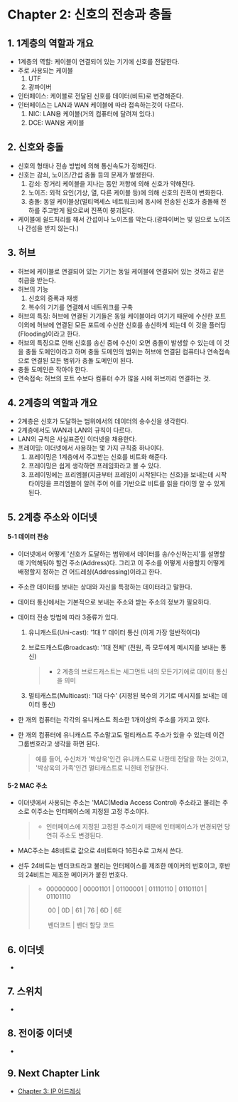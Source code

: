 #  Chapter 2: 신호의 전송과 충돌 #

## 1. 1계층의 역할과 개요
- 1계층의 역할: 케이블이 연결되어 있는 기기에 신호를 전달한다.
- 주로 사용되는 케이블
  1. UTF
  2. 광파이버
- 인터페이스: 케이블로 전달된 신호를 데이터(비트)로 변경해준다.
- 인터페이스는 LAN과 WAN 케이블에 따라 접속하는것이 다르다.
  1. NIC: LAN용 케이블(거의 컴퓨터에 달려져 있다.)
  2. DCE: WAN용 케이블

## 2. 신호와 충돌
- 신호의 형태나 전송 방법에 의해 통신속도가 정해진다.
- 신호는 감쇠, 노이즈/간섭 충돌 등의 문제가 발생한다.
  1. 감쇠: 장거리 케이블을 지나는 동안 저항에 의해 신호가 약해진다.
  2. 노이즈: 외적 요인(기상, 열, 다른 케이블 등)에 의해 신호의 진폭이 변화한다.
  3. 충돌: 동일 케이블상(멀티액세스 네트워크)에 동시에 전송된 신호가 충돌해 전하를 주고받게 됨으로써 진폭이 붕괴된다.
- 케이블에 쉴드처리를 해서 간섭이나 노이즈를 막는다.(광파이버는 빛 임으로 노이즈나 간섭을 받지 않는다.)

## 3. 허브
- 허브에 케이블로 연결되어 있는 기기는 동일 케이블에 연결되어 있는 것하고 같은 취급을 받는다.
- 허브의 기능
  1. 신호의 증폭과 재생
  2. 복수의 기기를 연결해서 네트워크를 구축
- 허브의 특징: 허브에 연결된 기기들은 동일 케이블이라 여기기 때문에 수신한 포트 이외에 허브에 연결된 모든 포트에 수신한 신호를 송신하게 되는데 이 것을 플러딩(Flooding)이라고 한다.
- 허브의 특징으로 인해 신호를 송신 중에 수신이 오면 충돌이 발생할 수 있는데 이 것을 충돌 도메인이라고 하며 충돌 도메인의 범위는 허브에 연결된 컴퓨터나 연속접속으로 연결된 모든 범위가 충돌 도메인이 된다.
- 충돌 도메인은 작아야 한다.
- 연속접속: 허브의 포트 수보다 컴퓨터 수가 많을 시에 허브끼리 연결하는 것.

## 4. 2계층의 역할과 개요
- 2계층은 신호가 도달하는 범위에서의 데이터의 송수신을 생각한다.
- 2계층에서도 WAN과 LAN의 규칙이 다르다.
- LAN의 규칙은 사실표준인 이더넷을 채용한다.
- 프레이밍: 이더넷에서 사용하는 몇 가지 규칙중 하나이다.
  1. 프레이밍은 1계층에서 주고받는 신호를 비트화 해준다.
  2. 프레이밍은 쉽게 생각하면 프레임화라고 볼 수 있다.
  3. 프레이밍에는 프리엠블(지금부터 프레임이 시작된다는 신호)을 보내는데 시작타이밍을 프리엠블이 알려 주어 이를 기반으로 비트를 읽을 타이밍 알 수 있게 된다.

## 5. 2계층 주소와 이더넷
#### 5-1 데이터 전송

- 이더넷에서 어떻게 '신호가 도달하는 범위에서 데이터를 송/수신하는지'를 설명할 때 기억해둬야 할건 주소(Address)다. 그리고 이 주소를 어떻게 사용할지 어떻게 배정할지 정하는 건 어드레싱(Addressing)이라고 한다.

- 주소란 데이터를 보내는 상대와 자신을 특정하는 데이터라고 말한다.

- 데이터 통신에서는 기본적으로 보내는 주소와 받는 주소의 정보가 필요하다.

- 데이터 전송 방법에 따라 3종류가 있다.

  1. 유니캐스트(Uni-cast): '1대 1' 데이터 통신 (이게 가장 일반적이다)

  2. 브로드캐스트(Broadcast): '1대 전체' (전원, 즉 모두에게 메시지를 보내는 통신)

     > - 2 계층의 브로드캐스트는 세그먼트 내의 모든기기에로 데이터 통신을 의미

  3. 멀티캐스트(Multicast): '1대 다수' (지정된 복수의 기기로 메시지를 보내는 데이터 통신)

-  한 개의 컴퓨터는 각각의 유니캐스트 최소한 1개이상의 주소를 가지고 있다.

-  한 개의 컴퓨터에 유니캐스트 주소말고도 멀티캐스트 주소가 있을 수 있는데 이건 그룹번호라고 생각을 하면 된다.

   > 예를 들어, 수신처가 '박상욱'인건 유니캐스트로 나한테 전달을 하는 것이고, '박상욱의 가족'인건 멀티캐스트로 니힌테 전달한다.

#### 5-2 MAC 주소

- 이더넷에서 사용되는 주소는 'MAC(Media Access Control) 주소라고 불리는 주소로 이주소는 인터페이스에 지정된 고정 주소이다.

  > - 인터페이스에 지정된 고정된 주소이기 때문에 인터페이스가 변경되면 당연히 주소도 변경된다.

- MAC주소는 48비트로 값으로 4비트마다 16진수로 고쳐서 쓴다.

- 선두 24비트는 벤더코드라고 불리는 인터페이스를 제조한 메이커의 번호이고, 후반의 24비트는 제조한 메이커가 붙힌 번호다.

  > - 00000000 | 00001101 | 01100001 | 01110110 | 01101101 | 01101110 
  >
  >   ​       00      |       0D      |       61       |        76       |       6D      |       6E       
  >
  >   ​                     벤더코드                     |                   벤더 할당 코드

## 6. 이더넷
- 

## 7. 스위치
- 

## 8. 전이중 이더넷
- 

## 9. Next Chapter Link
- [Chapter 3: IP 어드레싱](https://github.com/wargi/Etc/blob/master/Network/Chapter3.md)
